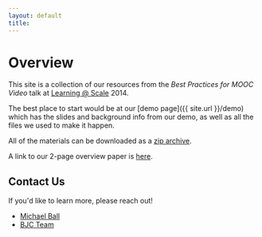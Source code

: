 ```yaml
---
layout: default
title:
---
```


# Overview

This site is a collection of our resources from the _Best Practices for MOOC Video_ talk at [Learning @ Scale][las] 2014.

The best place to start would be at our [demo page]({{ site.url }}/demo) which has the slides and background info from our demo, as well as all the files we used to make it happen.

All of the materials can be downloaded as a [zip archive][zip].

A link to our 2-page overview paper is [here][paper].

## Contact Us

If you'd like to learn more, please reach out!

* [Michael Ball](ball@berkeley.edu)
* [BJC Team](bjc@bspace.berkeley.edu)

<!-- Links -->
[las]: http://learningatscale.acm.org
[zip]: http://github.com/cs10/video/zipball/gh-pages/
[paper]: https://github.com/cs10/video/blob/gh-pages/LAS-2014/LAS%20Paper%20Overview.pdf?raw=true